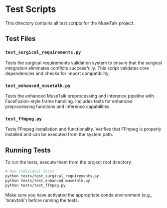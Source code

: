 # Test Scripts

This directory contains all test scripts for the MuseTalk project.

## Test Files

### `test_surgical_requirements.py`
Tests the surgical requirements validation system to ensure that the surgical integration eliminates conflicts successfully. This script validates core dependencies and checks for import compatibility.

### `test_enhanced_musetalk.py` 
Tests the enhanced MuseTalk preprocessing and inference pipeline with FaceFusion-style frame handling. Includes tests for enhanced preprocessing functions and inference capabilities.

### `test_ffmpeg.py`
Tests FFmpeg installation and functionality. Verifies that FFmpeg is properly installed and can be executed from the system path.

## Running Tests

To run the tests, execute them from the project root directory:

```bash
# Run individual tests
python tests/test_surgical_requirements.py
python tests/test_enhanced_musetalk.py
python tests/test_ffmpeg.py
```

Make sure you have activated the appropriate conda environment (e.g., 'braivtalk') before running the tests.